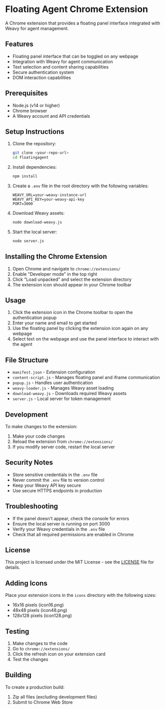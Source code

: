 # Floating Agent Chrome Extension

A Chrome extension that provides a floating panel interface integrated with Weavy for agent management.

## Features

- Floating panel interface that can be toggled on any webpage
- Integration with Weavy for agent communication
- Text selection and content sharing capabilities
- Secure authentication system
- DOM interaction capabilities

## Prerequisites

- Node.js (v14 or higher)
- Chrome browser
- A Weavy account and API credentials

## Setup Instructions

1. Clone the repository:
   ```bash
   git clone <your-repo-url>
   cd floatingagent
   ```

2. Install dependencies:
   ```bash
   npm install
   ```

3. Create a `.env` file in the root directory with the following variables:
   ```
   WEAVY_URL=your-weavy-instance-url
   WEAVY_API_KEY=your-weavy-api-key
   PORT=3000
   ```

4. Download Weavy assets:
   ```bash
   node download-weavy.js
   ```

5. Start the local server:
   ```bash
   node server.js
   ```

## Installing the Chrome Extension

1. Open Chrome and navigate to `chrome://extensions/`
2. Enable "Developer mode" in the top right
3. Click "Load unpacked" and select the extension directory
4. The extension icon should appear in your Chrome toolbar

## Usage

1. Click the extension icon in the Chrome toolbar to open the authentication popup
2. Enter your name and email to get started
3. Use the floating panel by clicking the extension icon again on any webpage
4. Select text on the webpage and use the panel interface to interact with the agent

## File Structure

- `manifest.json` - Extension configuration
- `content-script.js` - Manages floating panel and iframe communication
- `popup.js` - Handles user authentication
- `weavy-loader.js` - Manages Weavy asset loading
- `download-weavy.js` - Downloads required Weavy assets
- `server.js` - Local server for token management

## Development

To make changes to the extension:

1. Make your code changes
2. Reload the extension from `chrome://extensions/`
3. If you modify server code, restart the local server

## Security Notes

- Store sensitive credentials in the `.env` file
- Never commit the `.env` file to version control
- Keep your Weavy API key secure
- Use secure HTTPS endpoints in production

## Troubleshooting

- If the panel doesn't appear, check the console for errors
- Ensure the local server is running on port 3000
- Verify your Weavy credentials in the `.env` file
- Check that all required permissions are enabled in Chrome

## License

This project is licensed under the MIT License - see the [LICENSE](LICENSE) file for details.

## Adding Icons

Place your extension icons in the `icons` directory with the following sizes:
- 16x16 pixels (icon16.png)
- 48x48 pixels (icon48.png)
- 128x128 pixels (icon128.png)

## Testing

1. Make changes to the code
2. Go to `chrome://extensions/`
3. Click the refresh icon on your extension card
4. Test the changes

## Building

To create a production build:
1. Zip all files (excluding development files)
2. Submit to Chrome Web Store 